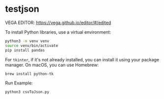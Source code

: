 # testjson

VEGA EDITOR: https://vega.github.io/editor/#/edited


To install Python libraries, use a virtual environment:

```bash
python3 -m venv venv
source venv/bin/activate
pip install pandas
```

For `tkinter`, if it's not already installed, you can install it using your package manager. On macOS, you can use Homebrew:

```bash
brew install python-tk
```

Run Example:
```bash
python3 csvToJson.py
```